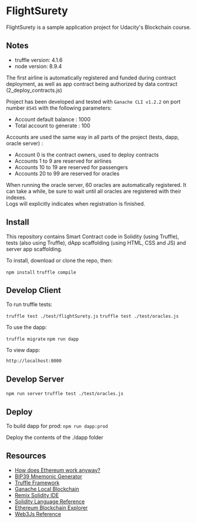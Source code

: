 # FlightSurety

FlightSurety is a sample application project for Udacity's Blockchain course.

## Notes

- truffle version: 4.1.6
- node version: 8.9.4

The first airline is automatically registered and funded during contract deployment, as well as app contract being authorized by data contract (2_deploy_contracts.js)
  
Project has been developed and tested with `Ganache CLI v1.2.2` on port number `8545` with the following parameters:
- Account default balance : 1000
- Total account to generate : 100

Accounts are used the same way in all parts of the project (tests, dapp, oracle server) :
- Account 0 is the contract owners, used to deploy contracts
- Accounts 1 to 9 are reserved for airlines
- Accounts 10 to 19 are reserved for passengers
- Accounts 20 to 99 are reserved for oracles

When running the oracle server, 60 oracles are automatically registered. It can take a while, be sure to wait until all oracles are registered with their indexes.  
Logs will explicitly indicates when registration is finished.

## Install

This repository contains Smart Contract code in Solidity (using Truffle), tests (also using Truffle), dApp scaffolding (using HTML, CSS and JS) and server app scaffolding.

To install, download or clone the repo, then:

`npm install`
`truffle compile`

## Develop Client

To run truffle tests:

`truffle test ./test/flightSurety.js`
`truffle test ./test/oracles.js`

To use the dapp:

`truffle migrate`
`npm run dapp`

To view dapp:

`http://localhost:8000`

## Develop Server

`npm run server`
`truffle test ./test/oracles.js`

## Deploy

To build dapp for prod:
`npm run dapp:prod`

Deploy the contents of the ./dapp folder

## Resources

- [How does Ethereum work anyway?](https://medium.com/@preethikasireddy/how-does-ethereum-work-anyway-22d1df506369)
- [BIP39 Mnemonic Generator](https://iancoleman.io/bip39/)
- [Truffle Framework](http://truffleframework.com/)
- [Ganache Local Blockchain](http://truffleframework.com/ganache/)
- [Remix Solidity IDE](https://remix.ethereum.org/)
- [Solidity Language Reference](http://solidity.readthedocs.io/en/v0.4.24/)
- [Ethereum Blockchain Explorer](https://etherscan.io/)
- [Web3Js Reference](https://github.com/ethereum/wiki/wiki/JavaScript-API)
